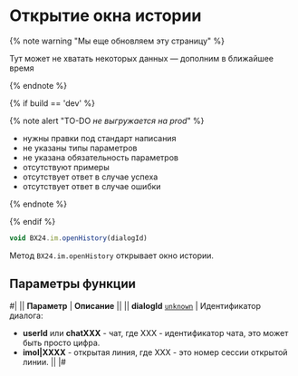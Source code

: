 # Открытие окна истории

{% note warning "Мы еще обновляем эту страницу" %}

Тут может не хватать некоторых данных — дополним в ближайшее время

{% endnote %}

{% if build == 'dev' %}

{% note alert "TO-DO _не выгружается на prod_" %}

- нужны правки под стандарт написания
- не указаны типы параметров
- не указана обязательность параметров
- отсутствуют примеры
- отсутствует ответ в случае успеха
- отсутствует ответ в случае ошибки

{% endnote %}

{% endif %}

```js
void BX24.im.openHistory(dialogId)
```

Метод `BX24.im.openHistory` открывает окно истории.

## Параметры функции

#|
|| **Параметр** | **Описание** ||
|| **dialogId**
[`unknown`](../../data-types.md) | Идентификатор диалога:
- **userId** или **chatXXX** - чат, где XXX - идентификатор чата, это может быть просто цифра.
- **imol\|XXXX** - открытая линия, где XXX - это номер сессии открытой линии. ||
|#